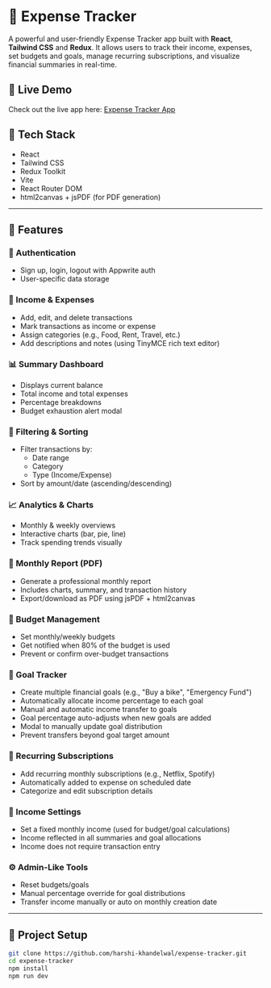 # 💸 Expense Tracker

A powerful and user-friendly Expense Tracker app built with **React**, **Tailwind CSS** and **Redux**. It allows users to track their income, expenses, set budgets and goals, manage recurring subscriptions, and visualize financial summaries in real-time.

## 🔗 Live Demo

Check out the live app here: [Expense Tracker App](https://expense-tracker-blue-three-11.vercel.app/)

## 🧰 Tech Stack

- React
- Tailwind CSS
- Redux Toolkit
- Vite
- React Router DOM
- html2canvas + jsPDF (for PDF generation)

---

## 🚀 Features

### 🔐 Authentication
- Sign up, login, logout with Appwrite auth
- User-specific data storage

### 💼 Income & Expenses
- Add, edit, and delete transactions
- Mark transactions as income or expense
- Assign categories (e.g., Food, Rent, Travel, etc.)
- Add descriptions and notes (using TinyMCE rich text editor)

### 📊 Summary Dashboard
- Displays current balance
- Total income and total expenses
- Percentage breakdowns
- Budget exhaustion alert modal

### 📅 Filtering & Sorting
- Filter transactions by:
  - Date range
  - Category
  - Type (Income/Expense)
- Sort by amount/date (ascending/descending)

### 📈 Analytics & Charts
- Monthly & weekly overviews
- Interactive charts (bar, pie, line)
- Track spending trends visually

### 📑 Monthly Report (PDF)
- Generate a professional monthly report
- Includes charts, summary, and transaction history
- Export/download as PDF using jsPDF + html2canvas

### 🧾 Budget Management
- Set monthly/weekly budgets
- Get notified when 80% of the budget is used
- Prevent or confirm over-budget transactions

### 🎯 Goal Tracker
- Create multiple financial goals (e.g., "Buy a bike", "Emergency Fund")
- Automatically allocate income percentage to each goal
- Manual and automatic income transfer to goals
- Goal percentage auto-adjusts when new goals are added
- Modal to manually update goal distribution
- Prevent transfers beyond goal target amount

### 🔁 Recurring Subscriptions
- Add recurring monthly subscriptions (e.g., Netflix, Spotify)
- Automatically added to expense on scheduled date
- Categorize and edit subscription details

### 📆 Income Settings
- Set a fixed monthly income (used for budget/goal calculations)
- Income reflected in all summaries and goal allocations
- Income does not require transaction entry

### ⚙️ Admin-Like Tools
- Reset budgets/goals
- Manual percentage override for goal distributions
- Transfer income manually or auto on monthly creation date

---

## 📁 Project Setup

```bash
git clone https://github.com/harshi-khandelwal/expense-tracker.git
cd expense-tracker
npm install
npm run dev
